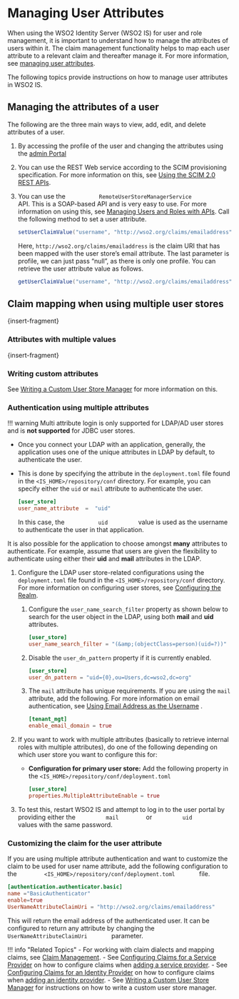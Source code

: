# Managing User Attributes

When using the WSO2 Identity Server (WSO2 IS) for user and role management, it is
important to understand how to manage the attributes of users within it.
The claim management functionality helps to map each user attribute to a relevant claim and thereafter manage it.
For more information, see [managing user attributes](insert-link-concepts).

The following topics provide instructions on how to manage user
attributes in WSO2 IS.

## Managing the attributes of a user

The following are the three main ways to view, add, edit, and delete
attributes of a user.

1.  By accessing the profile of the user and changing the attributes
    using the [admin Portal](link-admin-portal)
2.  You can use the REST Web service according to the SCIM provisioning specification. For more information on this, see [Using the SCIM 2.0 REST APIs](link-using-the-scim-2.0-rest-apis).
3.  You can use the `           RemoteUserStoreManagerService          `
    API. This is a SOAP-based API and is very easy to use. For more
    information on using this, see [Managing Users and Roles with
    APIs](insert-link). Call the following method to set a user attribute. 

    ``` java
    setUserClaimValue("username", "http://wso2.org/claims/emailaddress", "mark@soasecurity.org", null)
    ```

    Here, `http://wso2.org/claims/emailaddress` is the claim URI that
    has been mapped with the user store’s email attribute. The last
    parameter is profile, we can just pass “null”, as there is only one
    profile. You can retrieve the user attribute value as follows.

    ``` java
    getUserClaimValue("username", "http://wso2.org/claims/emailaddress", null)
    ```

## Claim mapping when using multiple user stores 

{insert-fragment}

### Attributes with multiple values

{insert-fragment}

### Writing custom attributes

See [Writing a Custom User Store Manager](insert-writing-a-custom-user-store-manager) for more information on
this.

### Authentication using multiple attributes

!!! warning
    Multi attribute login is only supported for LDAP/AD user stores and is
    **not supported** for JDBC user stores.

-   Once you connect your LDAP with an application, generally, the
    application uses one of the unique attributes in LDAP by default, to authenticate the user.
-   This is done by specifying the attribute
    in the `deployment.toml` file found in the `<IS_HOME>/repository/conf` directory. For
    example, you can specify either the `uid` or `mail` attribute to authenticate the user.

    ``` toml
    [user_store]
    user_name_attribute  =  "uid"
    ```

    In this case, the `           uid          ` value is used as the
    username to authenticate the user in that application.

It is also possible for the application to choose amongst **many** attributes to
authenticate. For example, assume that users are given the flexibility to
authenticate using either their **uid** and **mail** attributes in the
LDAP.

1.  Configure the LDAP user store-related configurations using the `deployment.toml` file found in the 
    `<IS_HOME>/repository/conf` directory. For more information on configuring user stores, see 
    [Configuring the Realm](insert-configuring-the-realm).
    
    1.  Configure the `user_name_search_filter`
        property as shown below to search for the user object in the
        LDAP, using both **mail** and **uid** attributes.

        ``` toml
        [user_store]
        user_name_search_filter = "(&amp;(objectClass=person)(uid=?))"
        ```

    2.  Disable the `user_dn_pattern` property if
        it is currently enabled.

        ``` toml
        [user_store]
        user_dn_pattern = "uid={0},ou=Users,dc=wso2,dc=org"
        ```

    3.  The `mail` attribute has unique requirements. If you are using the
        `mail` attribute, add the following. For more information on email
        authentication, see [Using Email Address as the
        Username](../../guides/user-mgt/email-as-username)
        .

        ``` toml
        [tenant_mgt]
        enable_email_domain = true
        ```

2.  If you want to work with multiple attributes (basically to retrieve
    internal roles with multiple attributes), do one of the following
    depending on which user store you want to configure this for:

    -   **Configuration for primary user store:** Add the following
        property in the `<IS_HOME>/repository/conf/deployment.toml`

        ``` toml
        [user_store]
        properties.MultipleAttributeEnable = true
        ```

3.  To test this, restart WSO2 IS and attempt to log in to the
    user portal by providing either the `          mail         `
    or `          uid         ` values with the same password.

### Customizing the claim for the user attribute

If you are using multiple attribute authentication and want to customize
the claim to be used for user name attribute, add the following configuration to the `         <IS_HOME>/repository/conf/deployment.toml        `
file.

``` toml
[authentication.authenticator.basic] 
name ="BasicAuthenticator"
enable=true
UserNameAttributeClaimUri = "http://wso2.org/claims/emailaddress"
```

This will return the email address of the authenticated user. It can be
configured to return any attribute by changing the
`         UserNameAttributeClaimUri        `  parameter.

!!! info "Related Topics"
    -   For working with claim dialects and mapping claims, see [Claim
        Management](insert-claim-management).
    -   See [Configuring Claims for a Service
        Provider](insert-configuring-claims-for-a-service-provider) on how to
        configure claims when [adding a service
        provider](insert-adding-and-configuring-a-service-provider).
    -   See [Configuring Claims for an Identity
        Provider](insert-configuring-claims-for-an-identity-provider) on how to
        configure claims when [adding an identity
        provider](insert-adding-and-configuring-an-identity-provider).
    -   See [Writing a Custom User Store Manager](insert-writing-a-custom-user-store-manager) for instructions on
        how to write a custom user store manager.
